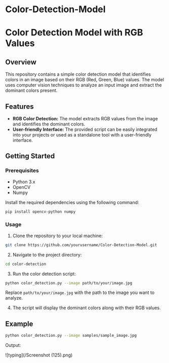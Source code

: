 # Color-Detection-Model
# Color Detection Model with RGB Values

## Overview

This repository contains a simple color detection model that identifies colors in an image based on their RGB (Red, Green, Blue) values. The model uses computer vision techniques to analyze an input image and extract the dominant colors present.

## Features

- **RGB Color Detection:** The model extracts RGB values from the image and identifies the dominant colors.
- **User-friendly Interface:** The provided script can be easily integrated into your projects or used as a standalone tool with a user-friendly interface.

## Getting Started

### Prerequisites

- Python 3.x
- OpenCV
- Numpy

Install the required dependencies using the following command:

```bash
pip install opencv-python numpy
```

### Usage

1. Clone the repository to your local machine:

```bash
git clone https://github.com/yourusername/Color-Detection-Model.git
```

2. Navigate to the project directory:

```bash
cd color-detection
```

3. Run the color detection script:

```bash
python color_detection.py --image path/to/your/image.jpg
```

Replace `path/to/your/image.jpg` with the path to the image you want to analyze.

4. The script will display the dominant colors along with their RGB values.

## Example

```bash
python color_detection.py --image samples/sample_image.jpg
```

Output:

![typing](/Screenshot (125).png)


